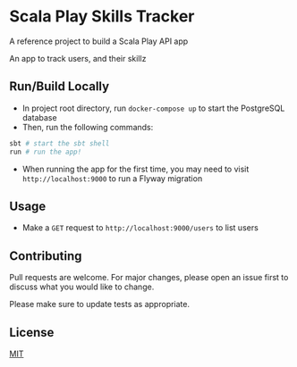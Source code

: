 # Scala Play Skills Tracker

A reference project to build a Scala Play API app

An app to track users, and their skillz

## Run/Build Locally

- In project root directory, run `docker-compose up` to start the PostgreSQL database
- Then, run the following commands:

```bash
sbt # start the sbt shell
run # run the app!
```

- When running the app for the first time, you may need to visit `http://localhost:9000` to run a Flyway migration

## Usage

- Make a `GET` request to `http://localhost:9000/users` to list users

## Contributing
Pull requests are welcome. For major changes, please open an issue first to discuss what you would like to change.

Please make sure to update tests as appropriate.

## License
[MIT](https://choosealicense.com/licenses/mit/)